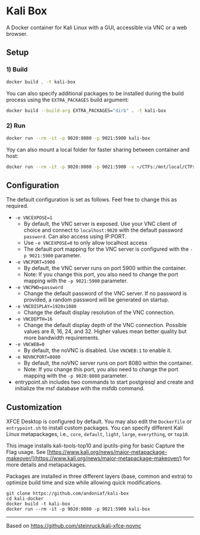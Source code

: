 # Kali Box

A Docker container for Kali Linux with a GUI, accessible via VNC or a web browser.


## Setup
### 1) Build
```bash
docker build . -t kali-box
```
You can also specify additional packages to be installed during the build process using the `EXTRA_PACKAGES` build argument:
```bash
docker build --build-arg EXTRA_PACKAGES="dirb" . -t kali-box
```

### 2) Run
```bash
docker run --rm -it -p 9020:8080 -p 9021:5900 kali-box
```

Yoy can also mount a local folder for faster sharing between container and host:
```bash
docker run --rm -it -p 9020:8080 -p 9021:5900 -v ~/CTFs:/mnt/local/CTFs kali-box
```

## Configuration
The default configuration is set as follows. Feel free to change this as required.

- `-e VNCEXPOSE=1`
  - By default, the VNC server is exposed. Use your VNC client of choice and connect to `localhost:9020` with the default password `password`. Can also access using IP:PORT.
  - Use `-e VNCEXPOSE=0` to only allow localhost access
  - The default port mapping for the VNC server is configured with the `-p 9021:5900` parameter.
- `-e VNCPORT=5900`
  - By default, the VNC server runs on port 5900 within the container.
  - Note: If you change this port, you also need to change the port mapping with the `-p 9021:5900` parameter.
- `-e VNCPWD=password`
  - Change the default password of the VNC server. If no password is provided, a random password will be generated on startup.
- `-e VNCDISPLAY=1920x1080`
  - Change the default display resolution of the VNC connection.
- `-e VNCDEPTH=16`
  - Change the default display depth of the VNC connection. Possible values are 8, 16, 24, and 32. Higher values mean better quality but more bandwidth requirements.
- `-e VNCWEB=0`
  - By default, the noVNC is disabled. Use `VNCWEB:1` to enable it.
- `-e NOVNCPORT=8080`
  - By default, the noVNC server runs on port 8080 within the container.
  - Note: If you change this port, you also need to change the port mapping with the `-p 9020:8080` parameter.
- entrypoint.sh includes two commands to start postgresql and create and initialize the msf database with the msfdb command.

## Customization
XFCE Desktop is configured by default.
You may also edit the `Dockerfile` or `entrypoint.sh` to install custom packages.
You can specify different Kali Linux metapackages, i.e., `core`, `default`, `light`, `large`, `everything`, or `top10`.

This image installs kali-tools-top10 and iputils-ping for basic Capture the Flag usage.
See [https://www.kali.org/news/major-metapackage-makeover/](https://www.kali.org/news/major-metapackage-makeover/) for more details and metapackages.

Packages are installed in three different layers (base, common and extra) to optimize build time and size while allowing quick modifications.

```
git clone https://github.com/andoniaf/kali-box
cd kali-docker
docker build -t kali-box .
docker run --rm -it -p 9020:8080 -p 9021:5900 kali-box
```

---
Based on https://github.com/steinruck/kali-xfce-novnc
